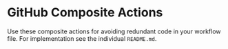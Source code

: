 # GitHub Composite Actions

Use these composite actions for avoiding redundant code in your workflow file.
For implementation see the individual `README.md`.
